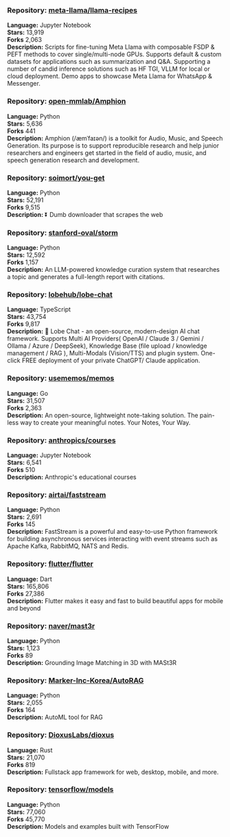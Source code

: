 ### **Repository:** [meta-llama/llama-recipes](https://github.com/meta-llama/llama-recipes)  

**Language:** Jupyter Notebook  
**Stars:** 13,919  
**Forks** 2,063  
**Description:** Scripts for fine-tuning Meta Llama with composable FSDP & PEFT methods to cover single/multi-node GPUs. Supports default & custom datasets for applications such as summarization and Q&A. Supporting a number of candid inference solutions such as HF TGI, VLLM for local or cloud deployment. Demo apps to showcase Meta Llama for WhatsApp & Messenger.  

### **Repository:** [open-mmlab/Amphion](https://github.com/open-mmlab/Amphion)  

**Language:** Python  
**Stars:** 5,636  
**Forks** 441  
**Description:** Amphion (/æmˈfaɪən/) is a toolkit for Audio, Music, and Speech Generation. Its purpose is to support reproducible research and help junior researchers and engineers get started in the field of audio, music, and speech generation research and development.  

### **Repository:** [soimort/you-get](https://github.com/soimort/you-get)  

**Language:** Python  
**Stars:** 52,191  
**Forks** 9,515  
**Description:** ⏬ Dumb downloader that scrapes the web  

### **Repository:** [stanford-oval/storm](https://github.com/stanford-oval/storm)  

**Language:** Python  
**Stars:** 12,592  
**Forks** 1,157  
**Description:** An LLM-powered knowledge curation system that researches a topic and generates a full-length report with citations.  

### **Repository:** [lobehub/lobe-chat](https://github.com/lobehub/lobe-chat)  

**Language:** TypeScript  
**Stars:** 43,754  
**Forks** 9,817  
**Description:** 🤯 Lobe Chat - an open-source, modern-design AI chat framework. Supports Multi AI Providers( OpenAI / Claude 3 / Gemini / Ollama / Azure / DeepSeek), Knowledge Base (file upload / knowledge management / RAG ), Multi-Modals (Vision/TTS) and plugin system. One-click FREE deployment of your private ChatGPT/ Claude application.  

### **Repository:** [usememos/memos](https://github.com/usememos/memos)  

**Language:** Go  
**Stars:** 31,507  
**Forks** 2,363  
**Description:** An open-source, lightweight note-taking solution. The pain-less way to create your meaningful notes. Your Notes, Your Way.  

### **Repository:** [anthropics/courses](https://github.com/anthropics/courses)  

**Language:** Jupyter Notebook  
**Stars:** 6,541  
**Forks** 510  
**Description:** Anthropic's educational courses  

### **Repository:** [airtai/faststream](https://github.com/airtai/faststream)  

**Language:** Python  
**Stars:** 2,691  
**Forks** 145  
**Description:** FastStream is a powerful and easy-to-use Python framework for building asynchronous services interacting with event streams such as Apache Kafka, RabbitMQ, NATS and Redis.  

### **Repository:** [flutter/flutter](https://github.com/flutter/flutter)  

**Language:** Dart  
**Stars:** 165,806  
**Forks** 27,386  
**Description:** Flutter makes it easy and fast to build beautiful apps for mobile and beyond  

### **Repository:** [naver/mast3r](https://github.com/naver/mast3r)  

**Language:** Python  
**Stars:** 1,123  
**Forks** 89  
**Description:** Grounding Image Matching in 3D with MASt3R  

### **Repository:** [Marker-Inc-Korea/AutoRAG](https://github.com/Marker-Inc-Korea/AutoRAG)  

**Language:** Python  
**Stars:** 2,055  
**Forks** 164  
**Description:** AutoML tool for RAG  

### **Repository:** [DioxusLabs/dioxus](https://github.com/DioxusLabs/dioxus)  

**Language:** Rust  
**Stars:** 21,070  
**Forks** 819  
**Description:** Fullstack app framework for web, desktop, mobile, and more.  

### **Repository:** [tensorflow/models](https://github.com/tensorflow/models)  

**Language:** Python  
**Stars:** 77,060  
**Forks** 45,770  
**Description:** Models and examples built with TensorFlow  

